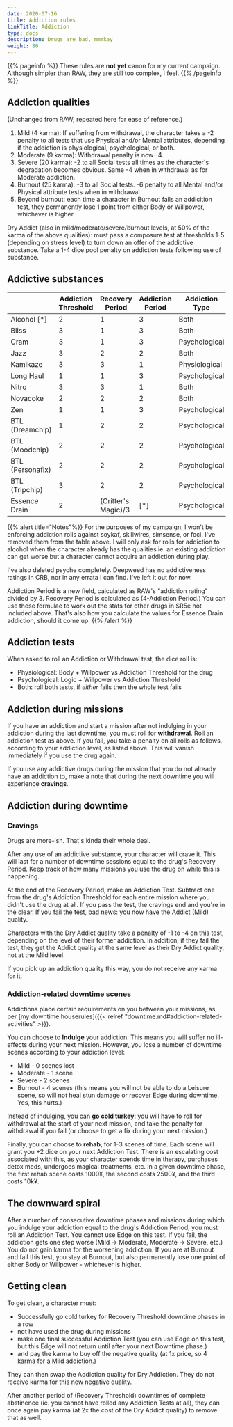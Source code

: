 ```yaml
---
date: 2020-07-16
title: Addiction rules
linkTitle: Addiction
type: docs
description: Drugs are bad, mmmkay
weight: 80
---
```


{{% pageinfo %}} 
These rules are **not yet** canon for my current campaign. Although simpler than RAW, they are still too complex, I feel.
{{% /pageinfo %}}

## Addiction qualities

(Unchanged from RAW; repeated here for ease of reference.)

1. Mild (4 karma):  If suffering from withdrawal, the character takes a -2 penalty to all tests that use Physical and/or Mental attributes, depending if the addiction is physiological, psychological, or both.
2. Moderate (9 karma): Withdrawal penalty is now -4.
3. Severe (20 karma): -2 to all Social tests all times as the character's degradation becomes obvious. Same -4 when in withdrawal as for Moderate addiction.
4. Burnout (25 karma): -3 to all Social tests. -6 penalty to all Mental and/or Physical attribute tests when in withdrawal. 
5. Beyond burnout: each time a character in Burnout fails an addicition test, they permanently lose 1 point from either Body or Willpower, whichever is higher. 

Dry Addict (also in mild/moderate/severe/burnout levels, at 50% of the karma of the above qualities): must pass a composure test at thresholds 1-5 (depending on stress level) to turn down an offer of the addictive substance. Take a 1-4 dice pool penalty on addiction tests following use of substance. 

## Addictive substances

|                             | Addiction Threshold | Recovery Period    | Addiction Period | Addiction Type |
|-----------------------------|---------------------|---------------------|-----------------|----------------|
| Alcohol [*]                 |                   2 |                   1 |               3 | Both           |
| Bliss                       |                   3 |                   1 |               3 | Both           |
| Cram                        |                   3 |                   1 |               3 | Psychological  |
| Jazz                        |                   3 |                   2 |               2 | Both           |
| Kamikaze                    |                   3 |                   3 |               1 | Physiological  |
| Long Haul                   |                   1 |                   1 |               3 | Psychological  |
| Nitro                       |                   3 |                   3 |               1 | Both           |
| Novacoke                    |                   2 |                   2 |               2 | Both           |
| Zen                         |                   1 |                   1 |               3 | Psychological  |
| BTL (Dreamchip)             |                   1 |                   2 |               2 | Psychological  |
| BTL (Moodchip)              |                   2 |                   2 |               2 | Psychological  |
| BTL (Personafix)            |                   2 |                   2 |               2 | Psychological  |
| BTL (Tripchip)              |                   3 |                   2 |               2 | Psychological  |
| Essence Drain               |                   2 | (Critter's Magic)/3 | [*]             | Psychological  |

<!-- unused entries
| Deepweed [*]                | ?                   | ?                   | ?               | Physiological  |
| Soykaf [*]                  |                   2 |                   0 |               4 | Physiological  |
| Focus [*]                   |                   2 | (Total Force)/3     | [*]             | Psychological  |
| Skillwires [*]              |                   2 |                   1 |               3 | Psychological  |
| Legal-Strength Simsense [*] |                   1 |                   0 |               4 | Psychological  |
| Hot-Sim Simsense [*]        |                   1 |                   1 |               3 | Psychological  |
| Psyche [*]                  |                   2 |                   2 |               2 | Psychological  |
-->

{{% alert title="Notes"%}}
For the purposes of my campaign, I won't be enforcing addiction rolls against soykaf, skillwires, simsense, or foci. I've removed them from the table above. I will only ask for rolls for addiction to alcohol when the character already has the qualities ie. an existing addiction can get worse but a character cannot acquire an addiction during play.

I've also deleted psyche completely. Deepweed has no addictiveness ratings in CRB, nor in any errata I can find. I've left it out for now. 

Addiction Period is a new field, calculated as RAW's "addiction rating" divided by 3. Recovery Period is calculated as (4-Addiction Period.) You can use these formulae to work out the stats for other drugs in SR5e not included above. That's also how you calculate the values for Essence Drain addiction, should it come up.
{{% /alert %}}

## Addiction tests

When asked to roll an Addiction or Withdrawal test, the dice roll is:

* Physiological: Body + Willpower vs Addiction Threshold for the drug
* Psychological: Logic + Willpower vs Addiction Threshold
* Both: roll both tests, if *either* fails then the whole test fails

## Addiction during missions

If you have an addiction and start a mission after not indulging in your addiction during the last downtime, you must roll for **withdrawal**. Roll an addiction test as above. If you fail, you take a penalty on all rolls as follows, according to your addiction level, as listed above. This will vanish immediately if you use the drug again.

If you use any addictive drugs during the mission that you do not already have an addiction to, make a note that during the next downtime you will experience **cravings**.

## Addiction during downtime

### Cravings

Drugs are more-ish. That's kinda their whole deal.

After any use of an addictive substance, your character will crave it. This will last for a number of downtime sessions equal to the drug's Recovery Period. Keep track of how many missions you use the drug on while this is happening.

At the end of the Recovery Period, make an Addiction Test. Subtract one from the drug's Addiction Threshold for each entire mission where you didn't use the drug at all. If you pass the test, the cravings end and you're in the clear. If you fail the test, bad news: you now have the Addict (Mild) quality.

Characters with the Dry Addict quality take a penalty of -1 to -4 on this test, depending on the level of their former addiction. In addition, if they fail the test, they get the Addict quality at the same level as their Dry Addict quality, not at the Mild level.

If you pick up an addiction quality this way, you do not receive any karma for it.

### Addiction-related downtime scenes

Addictions place certain requirements on you between your missions, as per [my downtime houserules]({{< relref "downtime.md#addiction-related-activities" >}}).

You can choose to **Indulge** your addiction. This means you will suffer no ill-effects during your next mission. However, you lose a number of downtime scenes according to your addiction level:

* Mild - 0 scenes lost
* Moderate - 1 scene
* Severe - 2 scenes
* Burnout - 4 scenes (this means you will not be able to do a Leisure scene, so will not heal stun damage or recover Edge during downtime. Yes, this hurts.)
	
Instead of indulging, you can **go cold turkey**: you will have to roll for withdrawal at the start of your next mission, and take the penalty for withdrawal if you fail (or choose to get a fix during your next mission.)

Finally, you can choose to **rehab**, for 1-3 scenes of time. Each scene will grant you +2 dice on your next Addiction Test. There is an escalating cost associated with this, as your character spends time in therapy, purchases detox meds, undergoes magical treatments, etc. In a given downtime phase, the first rehab scene costs 1000¥, the second costs 2500¥, and the third costs 10k¥.

## The downward spiral

After a number of consecutive downtime phases and missions during which you indulge your addiction equal to the drug's Addiction Period, you must roll an Addiction Test. You cannot use Edge on this test. If you fail, the addiction gets one step worse (Mild -> Moderate, Moderate -> Severe, etc.) You do not gain karma for the worsening addiction. If you are at Burnout and fail this test, you stay at Burnout, but also permanently lose one point of either Body or Willpower - whichever is higher.

## Getting clean

To get clean, a character must:

* Successfully go cold turkey for Recovery Threshold downtime phases in a row
* not have used the drug during missions 
* make one final successful Addiction Test (you can use Edge on this test, but this Edge will not return until after your next Downtime phase.)
* and pay the karma to buy off the negative quality (at 1x price, so 4 karma for a Mild addiction.)

They can then swap the Addiction quality for Dry Addiction. They do not receive karma for this new negative quality.

After another period of (Recovery Threshold) downtimes of complete abstinence (ie. you cannot have rolled any Addiction Tests at all), they can once again pay karma (at 2x the cost of the Dry Addict quality) to remove that as well.
